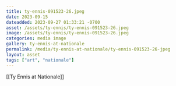 ```yaml
---
title: ty-ennis-091523-26.jpeg
date: 2023-09-15
dateadded: 2023-09-27 01:33:21 -0700
asset: /assets/ty-ennis/ty-ennis-091523-26.jpeg
image: /assets/ty-ennis/ty-ennis-091523-26.jpeg
categories: media image
gallery: ty-ennis-at-nationale
permalink: /media/ty-ennis-at-nationale/ty-ennis-091523-26-jpeg
layout: asset
tags: ["art", "nationale"]
--- 
```

[[Ty Ennis at Nationale]]
